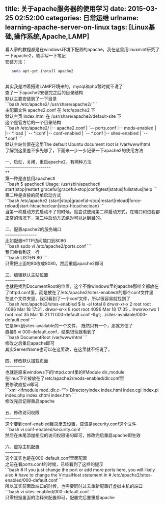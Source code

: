 title: 关于apache服务器的使用学习
date: 2015-03-25 02:52:00
categories: 日常运维
urlname: learning-apache-server-on-linux
tags: [Linux基础,操作系统,Apache,LAMP]
---
看人家的教程都是在windows环境下配置的apache，我在这里用linuxmint研究了一下apache2，顺手写一下笔记<br />
安装方法：<br />
```bash
   sudo apt-get install apache2
```
<br />
其实我是冲着搭建LAMP环境来的，mysql和php暂时就不说了<br />
查了一下apache2安装完之后的目录结构<br />
默认主要安装到了一下目录<br />
```bash
   /etc/apache2/
   /usr/share/apache2/
```
<br />
主配置文件 apache2.conf 在 /etc/apache2 下<br />
默认主页 index.html 在 /usr/share/apache2/default-site 下<br />
这个是官方给的一个目录结构<br />
```bash
   /etc/apache2/
   |-- apache2.conf
   |       `--  ports.conf
   |-- mods-enabled
   |       |-- *.load
   |       `-- *.conf
   |-- conf-enabled
   |       `-- *.conf
   |-- sites-enabled
   |       `-- *.conf
```
<br />
默认主站位置在这里The default Ubuntu document root is /var/www/html<br />
了解到这里差不多先够了，下面来一步一步记录一下apache2的使用方法<br />
<!--more--><br />
一、启动，关闭，重启apache2，有两种方法<br />
-----------------------<br />
**<br />
第一种是直接用apachectl<br />
```bash
   $ apachectl
   Usage: /usr/sbin/apachectl start|stop|restart|graceful|graceful-stop|configtest|status|fullstatus|help
```
<br />
第二种是直接的简单启动方式<br />
```bash
   /etc/apache2 {start|stop|graceful-stop|restart|reload|force-reload|start-htcacheclean|stop-htcacheclean}
```
<br />
当第一种启动方式启动不了的时候，就尝试使用第二种启动方式，在端口和进程都正常的情况下，第二种启动方式绝对可以达到目的。<br />
<br />
二、配置apache2的服务端口<br />
----------------<br />
比如配置HTTP访问端口到8080<br />
```bash
sudo vi /etc/apache2/ports.conf
```
<br />
我们会看到这一行<br />
```bash
   LISTEN 80
```
<br />
只需把上面的80改成8080，然后重启apache2即可<br />
<br />
三、编辑默认主站位置<br />
----------<br />
也就是找到DocumentRoot的位置，这个不像windows里的apache那样全都放在了httpd.conf里，而是放在了/etc/apache2/sites-enabled/的那个conf文件里<br />
在这个文件夹里，我只看到了一个conf文件，所以很容易就找到了<br />
```bash
   /etc/apache2/sites-enabled $ ls -al
   total 8
   drwxr-xr-x 2 root root 4096 Mar 18 17:31 .
   drwxr-xr-x 8 root root 4096 Mar 18 17:35 ..
   lrwxrwxrwx 1 root root   35 Mar 15 21:11 000-default.conf -&amp;gt; ../sites-available/000-default.conf
```
<br />
它是link到sites-available的一个文件， 既然只有一个，那就方便了<br />
直接$ vi 000-default.conf，结果很快就看到了<br />
```bash
   DocumentRoot /var/www/html
```
<br />
修改之后重启apache即可<br />
其实ServerName也可以在这里改，在这里就不细说了。<br />
<br />
四、修改默认加载页面<br />
----------<br />
也就是原来windows下的httpd.conf里的IfModule dir_module<br />
在linux下它被放在了/etc/apache2/mods-enabled/dir.conf里<br />
要修改直接vi即可<br />
```xml
&lt;ifmodule mod_dir.c=""&gt;
         DirectoryIndex index.html index.cgi index.pl index.php index.xhtml index.htm
```
<br />
修改完后记得重启apache<br />
<br />
五、修改访问权限<br />
--------<br />
这个要到conf-enabled目录里去设置，应该是security.conf这个文件<br />
```bash
   vi conf-enabled/security.conf 
```
<br />
然后在末尾添加相应的访问权限语句即可，修改完后重启apache即生效<br />
<br />
六、虚拟主机配置<br />
--------<br />
这个其实也是在000-default.conf里面配置<br />
之前在看ports.conf的时候，已经看到了这样的提示<br />
```bash
   # If you just change the port or add more ports here, you will likely also
   # have to change the VirtualHost statement in
   # /etc/apache2/sites-enabled/000-default.conf
```
<br />
所以其实前面改端口的时候，也需要同时过去重新配置好虚拟主机的端口<br />
```bash
   vi sites-enabled/000-default.conf
```
<br />
只需根据里面的注释来配置即可，配置完后要重启apache<br />
<!--more--><!--more--><!--more--><!--more--><ifmodule mod_dir.c=""><!--more--><!--more-->